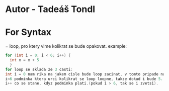 
# Autor - Tadeáš Tondl
# For Syntax
= loop, pro ktery vime kolikrat se bude opakovat.
example:
```java
for (int i = 0; i < 6; i++) {
  int x = x + 5
  }
for loop se sklada ze 3 casti:
int i = 0 nam rika na jakem cisle bude loop zacinat, v tomto pripade na 0.
i<6 podminka ktera urci kolikrat se loop loopne, takze dokud i bude 5.
i++ co se stane, kdyz podminka plati.(pokud i > 6, tak se i zvetsi).
```
